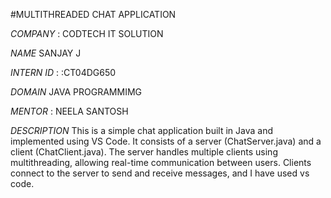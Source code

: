 #MULTITHREADED CHAT APPLICATION

*COMPANY* : CODTECH IT SOLUTION

*NAME* SANJAY J

*INTERN ID* : :CT04DG650

*DOMAIN* JAVA PROGRAMMIMG

*MENTOR* : NEELA SANTOSH

*DESCRIPTION* This is a simple chat application built in Java and implemented using VS Code. It consists of a server (ChatServer.java) and a client (ChatClient.java). 
              The server handles multiple clients using multithreading, allowing real-time communication between users. Clients connect to the server to send and receive messages,
              and I have used vs code.
